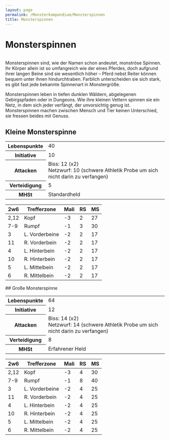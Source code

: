 ```yaml
---
layout: page
permalink: /Monsterkompendium/Monsterspinnen
title: Monsterspinnen
---
```


# Monsterspinnen

<img alt="" src="{{ site.baseurl }}/assets/images/monster/monsterspinne.jpg" />

Monsterspinnen sind, wie der Namen schon andeutet, monströse Spinnen. Ihr Körper allein ist so umfangreich wie der eines Pferdes, doch aufgrund ihrer langen Beine sind sie wesentlich höher &ndash; Pferd nebst Reiter können bequem unter ihnen hindurchtraben. Farblich unterscheiden sie sich stark, es gibt fast jede bekannte Spinnenart in Monstergröße.

Monsterspinnen leben in tiefen dunklen Wäldern, abgelegenen Gebirgspfaden oder in Dungeons. Wie ihre kleinen Vettern spinnen sie ein Netz, in dem sich jeder verfängt, der unvorsichtig genug ist. Monsterspinnen machen zwischen Mensch und Tier keinen Unterschied, sie fressen beides mit Genuss.

## Kleine Monsterspinne

<table>
<tbody>
<tr><th>Lebenspunkte</th><td>40</td></tr>
<tr><th>Initiative</th><td>10</td></tr>
<tr><th>Attacken</th><td>Biss: 12 (x2)<br/>
Netzwurf: 10 (schwere Athletik Probe um sich nicht darin zu verfangen)</td></tr>
<tr><th>Verteidigung</th><td>5</td></tr>
<tr><th>MHSt</th><td>Standardheld</td></tr>
</tbody>
</table>
<table>
<thead>
<tr><th>2w6</th><th>Trefferzone</th><th>Mali</th><th>RS</th><th>MS</th></tr>
</thead>
<tbody>
<tr><td>2,12</td><td>Kopf</td><td>-3</td><td>2</td><td>27</td></tr>
<tr><td>7-9</td><td>Rumpf</td><td>-1</td><td>3</td><td>30</td></tr>
<tr><td>3</td><td>L. Vorderbeine</td><td>-2</td><td>2</td><td>17</td></tr>
<tr><td>11</td><td>R. Vorderbein</td><td>-2</td><td>2</td><td>17</td></tr>
<tr><td>4</td><td>L. Hinterbein</td><td>-2</td><td>2</td><td>17</td></tr>
<tr><td>10</td><td>R. Hinterbein</td><td>-2</td><td>2</td><td>17</td></tr>
<tr><td>5</td><td>L. Mittelbein</td><td>-2</td><td>2</td><td>17</td></tr>
<tr><td>6</td><td>R. Mittelbein</td><td>-2</td><td>2</td><td>17</td></tr>
</tbody>
</table>
## Große Monsterspinne

<table>
<tbody>
<tr><th>Lebenspunkte</th><td>64</td></tr>
<tr><th>Initiative</th><td>12</td></tr>
<tr><th>Attacken</th><td>Biss: 14 (x2)<br/>
Netzwurf: 14 (schwere Athletik Probe um sich nicht darin zu verfangen)</td></tr>
<tr><th>Verteidigung</th><td>8</td></tr>
<tr><th>MHSt</th><td>Erfahrener Held</td></tr>
</tbody>
</table>
<table>
<thead>
<tr><th>2w6</th><th>Trefferzone</th><th>Mali</th><th>RS</th><th>MS</th></tr>
</thead>
<tbody>
<tr><td>2,12</td><td>Kopf</td><td>-3</td><td>4</td><td>30</td></tr>
<tr><td>7-9</td><td>Rumpf</td><td>-1</td><td>8</td><td>40</td></tr>
<tr><td>3</td><td>L. Vorderbeine</td><td>-2</td><td>4</td><td>25</td></tr>
<tr><td>11</td><td>R. Vorderbein</td><td>-2</td><td>4</td><td>25</td></tr>
<tr><td>4</td><td>L. Hinterbein</td><td>-2</td><td>4</td><td>25</td></tr>
<tr><td>10</td><td>R. Hinterbein</td><td>-2</td><td>4</td><td>25</td></tr>
<tr><td>5</td><td>L. Mittelbein</td><td>-2</td><td>4</td><td>25</td></tr>
<tr><td>6</td><td>R. Mittelbein</td><td>-2</td><td>4</td><td>25</td></tr>
</tbody>
</table>
